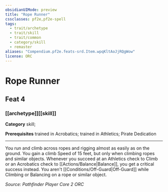 ```yaml
---
obsidianUIMode: preview
title: "Rope Runner"
cssclasses: pf2e,pf2e-spell
tags:
  - trait/archetype
  - trait/skill
  - trait/common
  - category/skill
  - remaster
aliases: "Compendium.pf2e.feats-srd.Item.wpqKltAoJjRQgWow"
license: ORC
---
```

# Rope Runner
## Feat 4
### [[archetype]][[skill]]

**Category** skill; 



**Prerequisites** trained in Acrobatics; trained in Athletics; Pirate Dedication
* * *
You run and climb across ropes and rigging almost as easily as on the ground. You gain a climb Speed of 15 feet, but only when climbing ropes and similar objects. Whenever you succeed at an Athletics check to Climb or an Acrobatics check to [[Actions/Balance|Balance]], you get a critical success instead. You aren't [[Conditions/Off-Guard|Off-Guard]] while Climbing or Balancing on a rope or similar object.

*Source: Pathfinder Player Core 2*
*ORC*
